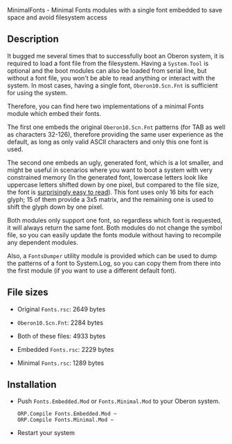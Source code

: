MinimalFonts - Minimal Fonts modules with a single font embedded to save space and avoid filesystem access

Description
-----------

It bugged me several times that to successfully boot an Oberon system, it is required to load
a font file from the filesystem. Having a `System.Tool` is optional and the boot modules can
also be loaded from serial line, but without a font file, you won't be able to read anything
or interact with the system. In most cases, having a single font, `Oberon10.Scn.Fnt` is sufficient
for using the system.

Therefore, you can find here two implementations of a minimal Fonts module which embed their fonts.

The first one embeds the original `Oberon10.Scn.Fnt` patterns (for TAB as well as characters 32-126),
therefore providing the same user experience as the default, as long as only valid ASCII characters
and only this one font is used.

The second one embeds an ugly, generated font, which is a lot smaller, and might be useful in scenarios
where you want to boot a system with very constrained memory (In the generated font, lowercase letters
look like uppercase letters shifted down by one pixel, but compared to the file size, the font is
[surprisingly easy to read](minimal-font.png)). This font uses only 16 bits for each glyph;
15 of them provide a 3x5 matrix, and the remaining one is used to shift the glyph down by one pixel.

Both modules only support one font, so regardless which font is requested, it will always return the same
font. Both modules do not change the symbol file, so you can easily update the fonts module without having
to recompile any dependent modules.

Also, a `FontsDumper` utility module is provided which can be used to dump the patterns of a font to System.Log,
so you can copy them from there into the first module (if you want to use a different default font).

File sizes
----------

- Original `Fonts.rsc`: 2649 bytes
- `Oberon10.Scn.Fnt`: 2284 bytes
- Both of these files: 4933 bytes

- Embedded `Fonts.rsc`: 2229 bytes
- Minimal `Fonts.rsc`: 1289 bytes



Installation
------------

- Push `Fonts.Embedded.Mod` or `Fonts.Minimal.Mod` to your Oberon system.

      ORP.Compile Fonts.Embedded.Mod ~
      ORP.Compile Fonts.Minimal.Mod ~

- Restart your system